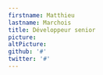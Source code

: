 ```yaml
---
firstname: Matthieu
lastname: Marchois
title: Développeur senior
picture:
altPicture:
github: '#'
twitter: '#'
---
```

